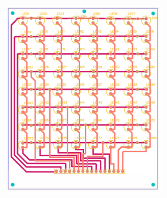 <!--
![8x8 BIG LED Matrix](https:///../images/8x8_BIG_LED_Matrix-Assembly.png)
-->
<p>
  <img src="https://github.com/ROBOTICronics/PCB/blob/main/images/8x8_BIG_LED_Matrix-Assembly.png" />
</p>
